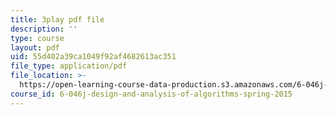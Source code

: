 ```yaml
---
title: 3play pdf file
description: ''
type: course
layout: pdf
uid: 55d402a39ca1049f92af4682613ac351
file_type: application/pdf
file_location: >-
  https://open-learning-course-data-production.s3.amazonaws.com/6-046j-design-and-analysis-of-algorithms-spring-2015/55d402a39ca1049f92af4682613ac351_xnEZqVz7iy4.pdf
course_id: 6-046j-design-and-analysis-of-algorithms-spring-2015
---
```

